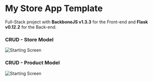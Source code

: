 # My Store App Template

Full-Stack project with **BackboneJS v1.3.3** for the Front-end and **Flask v0.12.2** for the Back-end.

### CRUD - Store Model

![Starting Screen](https://github.com/KawtharE/MyStoreApp/blob/master/assets/CRUD-Store-Model.gif)

### CRUD - Product Model

![Starting Screen](https://github.com/KawtharE/MyStoreApp/blob/master/assets/CRUD-Product-Model.gif)

